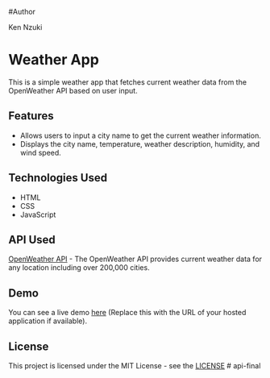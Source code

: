 #Author

Ken Nzuki

# Weather App

This is a simple weather app that fetches current weather data from the OpenWeather API based on user input.

## Features

- Allows users to input a city name to get the current weather information.
- Displays the city name, temperature, weather description, humidity, and wind speed.

## Technologies Used

- HTML
- CSS
- JavaScript

## API Used

[OpenWeather API](https://openweathermap.org/api) - The OpenWeather API provides current weather data for any location including over 200,000 cities.

## Demo

You can see a live demo [here](#) (Replace this with the URL of your hosted application if available).

## License

This project is licensed under the MIT License - see the [LICENSE](LICENSE) # api-final
